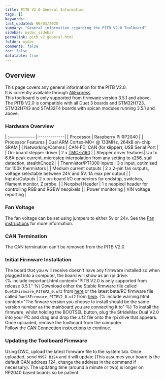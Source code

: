 ```yaml
---
title: PITB V2.0 General Information
tags: []
keywords: 
last_updated: 06/03/2025
summary: "General information regarding the PITB V2.0 Toolboard"
sidebar: mydoc_sidebar
permalink: pitb_v2_general.html
folder: mydoc
comments: false
toc: false
datatable: true
---
```


## Overview

This page covers any general information for the PITB V2.0.  
It is currently available through [AliExpress](https://s.click.aliexpress.com/e/_oD2q00j).  
This toolboard is only supported from firmware version 3.5.1 and above.  
The PITB V2.0 is compatible with all Duet 3 boards and STM32H723, STM32H743 and STM32F4 boards with spican modules running 3.5.1 and above.  

### Hardware Overview

<div class="datatable-begin"></div>

| :------------- |:-------------|
| Processor | Raspberry Pi RP2040 |
| Processor Features | Dual ARM Cortex-M0+ @ 133MHz, 264kB on-chip SRAM |
| Networking/Comms | CAN-FD, CAN (for klipper), USB Serial Port |
| On-board stepper driver | 2 x [TMC-5160](https://www.analog.com/en/products/tmc5160.html) |
| Stepper driver features| Up to 6.6A peak current, microstep interpolation from any setting to x256, stall detection, stealthChop2 |
| Thermistor/PT1000 inputs | 3 x input, optimised for 100k thermistors |
| Medium current outputs | 2 x 2-pin fan outputs, voltage selectable between 24V and 5V. 1A max per output |
| Inputs/Outputs | 2 x on-board I/O connectors for endstop, switches, filament monitor, Z probe. |
| Neopixel Header | 1 x neopixel header for controlling RGB and RGBW neopixels |
| Power monitoring | VIN voltage reporting |

<div class="datatable-end"></div>

### Fan Voltage

The fan voltage can be set using jumpers to either 5v or 24v. See the [Fan instructions](pitb_v2_fans.html) for more information.

### CAN Termination

The CAN termination can't be removed from the PITB V2.0.

### Initial Firmware Installation

The board that you will receive doesn't have any firmware installed so when plugged into a computer, the board will show as an rpi drive.  
{% include important.html content="PITB V2.0 is only supported from release 3.5.1." %}
Download either the Stable firmware file called `Duet3Firmware_PITBV2_0.uf2` from [here]({{site.latestStableFirmware}}/expansion) or the latest beta/RC firmware file called `Duet3Firmware_PITBV2_0.uf2` from [here]({{site.latestBetaFirmware}}/expansion).
{% include warning.html content="The firware version you choose to install should be the same version number as the mainboard you are connecting it to" %}
To install the firmware, whilst holding the BOOTSEL button, plug the StrideMax Dual V2.0 into your PC and drag and drop the .uf2 file onto the rpi drive that appears. Once uploaded, remove the toolboard from the computer.  
Follow the [CAN Connection instructions](pitb_v2_can_connection.html) to continue.  

### Updating the Toolboard Firmware

Using DWC, upload the latest firmware file to the system tab. Once uploaded, send `M997 B124` and it will update (This assumes your board is the default CAN address 124, change the address in the command if necessary). The updating time (around a minute or two) is longer on RP2040 based boards so be patient.  
